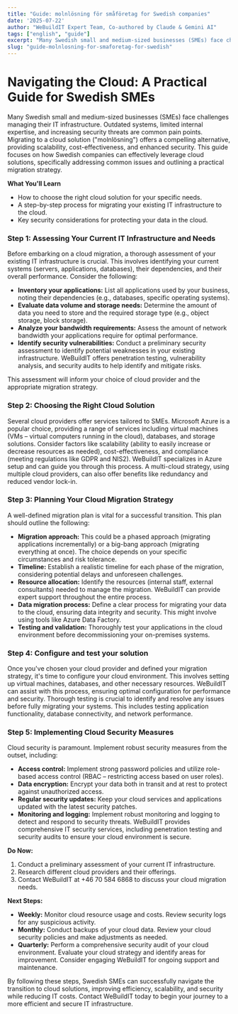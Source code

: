 ```yaml
---
title: "Guide: molnlösning för småföretag for Swedish companies"
date: '2025-07-22'
author: "WeBuildIT Expert Team, Co-authored by Claude & Gemini AI"
tags: ["english", "guide"]
excerpt: "Many Swedish small and medium-sized businesses (SMEs) face challenges managing their IT infrastructure.  Outdated system..."
slug: "guide-molnlosning-for-smaforetag-for-swedish"
---
```

# Navigating the Cloud: A Practical Guide for Swedish SMEs

Many Swedish small and medium-sized businesses (SMEs) face challenges managing their IT infrastructure.  Outdated systems, limited internal expertise, and increasing security threats are common pain points.  Migrating to a cloud solution ("molnlösning") offers a compelling alternative, providing scalability, cost-effectiveness, and enhanced security. This guide focuses on how Swedish companies can effectively leverage cloud solutions, specifically addressing common issues and outlining a practical migration strategy.

**What You'll Learn**

* How to choose the right cloud solution for your specific needs.
* A step-by-step process for migrating your existing IT infrastructure to the cloud.
* Key security considerations for protecting your data in the cloud.


### Step 1: Assessing Your Current IT Infrastructure and Needs

Before embarking on a cloud migration, a thorough assessment of your existing IT infrastructure is crucial.  This involves identifying your current systems (servers, applications, databases), their dependencies, and their overall performance.  Consider the following:

* **Inventory your applications:**  List all applications used by your business, noting their dependencies (e.g., databases, specific operating systems).
* **Evaluate data volume and storage needs:** Determine the amount of data you need to store and the required storage type (e.g., object storage, block storage).
* **Analyze your bandwidth requirements:**  Assess the amount of network bandwidth your applications require for optimal performance.
* **Identify security vulnerabilities:** Conduct a preliminary security assessment to identify potential weaknesses in your existing infrastructure.  WeBuildIT offers penetration testing, vulnerability analysis, and security audits to help identify and mitigate risks.

This assessment will inform your choice of cloud provider and the appropriate migration strategy.

### Step 2: Choosing the Right Cloud Solution

Several cloud providers offer services tailored to SMEs. Microsoft Azure is a popular choice, providing a range of services including virtual machines (VMs – virtual computers running in the cloud), databases, and storage solutions.  Consider factors like scalability (ability to easily increase or decrease resources as needed), cost-effectiveness, and compliance (meeting regulations like GDPR and NIS2). WeBuildIT specializes in Azure setup and can guide you through this process. A multi-cloud strategy, using multiple cloud providers, can also offer benefits like redundancy and reduced vendor lock-in.

### Step 3: Planning Your Cloud Migration Strategy

A well-defined migration plan is vital for a successful transition. This plan should outline the following:

* **Migration approach:**  This could be a phased approach (migrating applications incrementally) or a big-bang approach (migrating everything at once).  The choice depends on your specific circumstances and risk tolerance.
* **Timeline:**  Establish a realistic timeline for each phase of the migration, considering potential delays and unforeseen challenges.
* **Resource allocation:**  Identify the resources (internal staff, external consultants) needed to manage the migration. WeBuildIT can provide expert support throughout the entire process.
* **Data migration process:** Define a clear process for migrating your data to the cloud, ensuring data integrity and security.  This might involve using tools like Azure Data Factory.
* **Testing and validation:**  Thoroughly test your applications in the cloud environment before decommissioning your on-premises systems.

### Step 4: Configure and test your solution

Once you've chosen your cloud provider and defined your migration strategy, it's time to configure your cloud environment. This involves setting up virtual machines, databases, and other necessary resources.  WeBuildIT can assist with this process, ensuring optimal configuration for performance and security. Thorough testing is crucial to identify and resolve any issues before fully migrating your systems. This includes testing application functionality, database connectivity, and network performance.

### Step 5: Implementing Cloud Security Measures

Cloud security is paramount.  Implement robust security measures from the outset, including:

* **Access control:** Implement strong password policies and utilize role-based access control (RBAC – restricting access based on user roles).
* **Data encryption:** Encrypt your data both in transit and at rest to protect against unauthorized access.
* **Regular security updates:** Keep your cloud services and applications updated with the latest security patches.
* **Monitoring and logging:**  Implement robust monitoring and logging to detect and respond to security threats. WeBuildIT provides comprehensive IT security services, including penetration testing and security audits to ensure your cloud environment is secure.


**Do Now:**

1. Conduct a preliminary assessment of your current IT infrastructure.
2. Research different cloud providers and their offerings.
3. Contact WeBuildIT at +46 70 584 6868 to discuss your cloud migration needs.


**Next Steps:**

* **Weekly:** Monitor cloud resource usage and costs.  Review security logs for any suspicious activity.
* **Monthly:** Conduct backups of your cloud data.  Review your cloud security policies and make adjustments as needed.
* **Quarterly:**  Perform a comprehensive security audit of your cloud environment.  Evaluate your cloud strategy and identify areas for improvement.  Consider engaging WeBuildIT for ongoing support and maintenance.

By following these steps, Swedish SMEs can successfully navigate the transition to cloud solutions, improving efficiency, scalability, and security while reducing IT costs. Contact WeBuildIT today to begin your journey to a more efficient and secure IT infrastructure.
